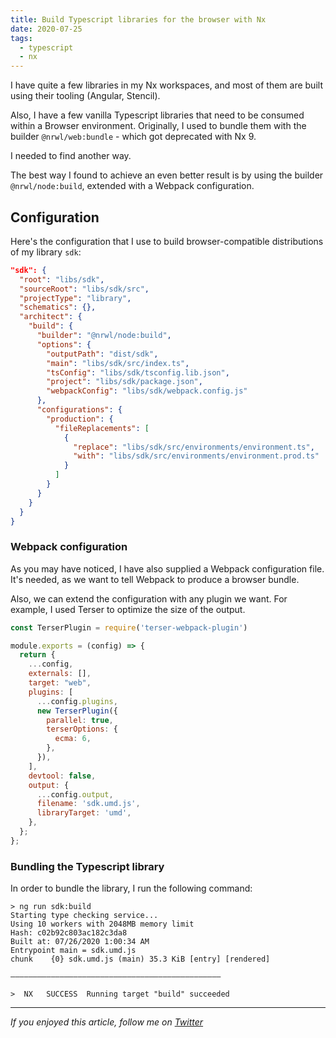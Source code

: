 ```yaml
---
title: Build Typescript libraries for the browser with Nx
date: 2020-07-25
tags:
  - typescript
  - nx
---
```


I have quite a few libraries in my Nx workspaces, and most of them are built using their tooling (Angular, Stencil).

Also, I have a few vanilla Typescript libraries that need to be consumed within a Browser environment. Originally, I used to bundle them with the builder `@nrwl/web:bundle` - which got deprecated with Nx 9.

I needed to find another way.

The best way I found to achieve an even better result is by using the builder `@nrwl/node:build`, extended with a Webpack configuration.

## Configuration

Here's the configuration that I use to build browser-compatible distributions of my library `sdk`:

```json
"sdk": {
  "root": "libs/sdk",
  "sourceRoot": "libs/sdk/src",
  "projectType": "library",
  "schematics": {},
  "architect": {
    "build": {
      "builder": "@nrwl/node:build",
      "options": {
        "outputPath": "dist/sdk",
        "main": "libs/sdk/src/index.ts",
        "tsConfig": "libs/sdk/tsconfig.lib.json",
        "project": "libs/sdk/package.json",
        "webpackConfig": "libs/sdk/webpack.config.js"
      },
      "configurations": {
        "production": {
          "fileReplacements": [
            {
              "replace": "libs/sdk/src/environments/environment.ts",
              "with": "libs/sdk/src/environments/environment.prod.ts"
            }
          ]
        }
      }
    }
  }
}

```

### Webpack configuration
As you may have noticed, I have also supplied a Webpack configuration file. It's needed, as we want to tell Webpack to produce a browser bundle.

Also, we can extend the configuration with any plugin we want. For example, I used Terser to optimize the size of the output.


```javascript
const TerserPlugin = require('terser-webpack-plugin')

module.exports = (config) => {
  return {
    ...config,
    externals: [],
    target: "web",
    plugins: [
      ...config.plugins,
      new TerserPlugin({
        parallel: true,
        terserOptions: {
          ecma: 6,
        },
      }),
    ],
    devtool: false,
    output: {
      ...config.output,
      filename: 'sdk.umd.js',
      libraryTarget: 'umd',
    },
  };
};
```

### Bundling the Typescript library

In order to bundle the library, I run the following command:

```
> ng run sdk:build
Starting type checking service...
Using 10 workers with 2048MB memory limit
Hash: c02b92c803ac182c3da8
Built at: 07/26/2020 1:00:34 AM
Entrypoint main = sdk.umd.js
chunk    {0} sdk.umd.js (main) 35.3 KiB [entry] [rendered]

———————————————————————————————————————————————

>  NX   SUCCESS  Running target "build" succeeded
```


***

_If you enjoyed this article, follow me on [Twitter](https://twitter.com/gc_psk)_
